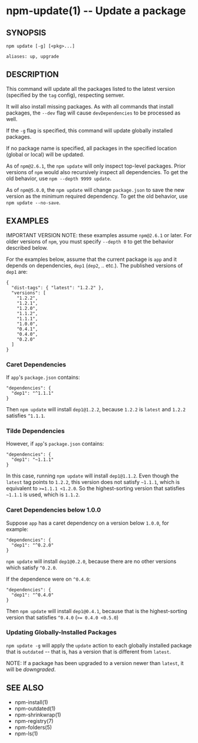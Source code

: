 npm-update(1) -- Update a package
=================================

## SYNOPSIS

    npm update [-g] [<pkg>...]

    aliases: up, upgrade

## DESCRIPTION

This command will update all the packages listed to the latest version
(specified by the `tag` config), respecting semver.

It will also install missing packages. As with all commands that install
packages, the `--dev` flag will cause `devDependencies` to be processed
as well.

If the `-g` flag is specified, this command will update globally installed
packages.

If no package name is specified, all packages in the specified location (global
or local) will be updated.

As of `npm@2.6.1`, the `npm update` will only inspect top-level packages.
Prior versions of `npm` would also recursively inspect all dependencies.
To get the old behavior, use `npm --depth 9999 update`.

As of `npm@5.0.0`, the `npm update` will change `package.json` to save the 
new version as the minimum required dependency. To get the old behavior, 
use `npm update --no-save`.

## EXAMPLES

IMPORTANT VERSION NOTE: these examples assume `npm@2.6.1` or later.  For
older versions of `npm`, you must specify `--depth 0` to get the behavior
described below.

For the examples below, assume that the current package is `app` and it depends
on dependencies, `dep1` (`dep2`, .. etc.).  The published versions of `dep1` are:

```
{
  "dist-tags": { "latest": "1.2.2" },
  "versions": [
    "1.2.2",
    "1.2.1",
    "1.2.0",
    "1.1.2",
    "1.1.1",
    "1.0.0",
    "0.4.1",
    "0.4.0",
    "0.2.0"
  ]
}
```

### Caret Dependencies

If `app`'s `package.json` contains:

```
"dependencies": {
  "dep1": "^1.1.1"
}
```

Then `npm update` will install `dep1@1.2.2`, because `1.2.2` is `latest` and
`1.2.2` satisfies `^1.1.1`.

### Tilde Dependencies

However, if `app`'s `package.json` contains:

```
"dependencies": {
  "dep1": "~1.1.1"
}
```

In this case, running `npm update` will install `dep1@1.1.2`.  Even though the `latest`
tag points to `1.2.2`, this version does not satisfy `~1.1.1`, which is equivalent
to `>=1.1.1 <1.2.0`.  So the highest-sorting version that satisfies `~1.1.1` is used,
which is `1.1.2`.

### Caret Dependencies below 1.0.0

Suppose `app` has a caret dependency on a version below `1.0.0`, for example:

```
"dependencies": {
  "dep1": "^0.2.0"
}
```

`npm update` will install `dep1@0.2.0`, because there are no other
versions which satisfy `^0.2.0`.

If the dependence were on `^0.4.0`:

```
"dependencies": {
  "dep1": "^0.4.0"
}
```

Then `npm update` will install `dep1@0.4.1`, because that is the highest-sorting
version that satisfies `^0.4.0` (`>= 0.4.0 <0.5.0`)


### Updating Globally-Installed Packages

`npm update -g` will apply the `update` action to each globally installed
package that is `outdated` -- that is, has a version that is different from
`latest`.

NOTE: If a package has been upgraded to a version newer than `latest`, it will
be _downgraded_.


## SEE ALSO

* npm-install(1)
* npm-outdated(1)
* npm-shrinkwrap(1)
* npm-registry(7)
* npm-folders(5)
* npm-ls(1)

